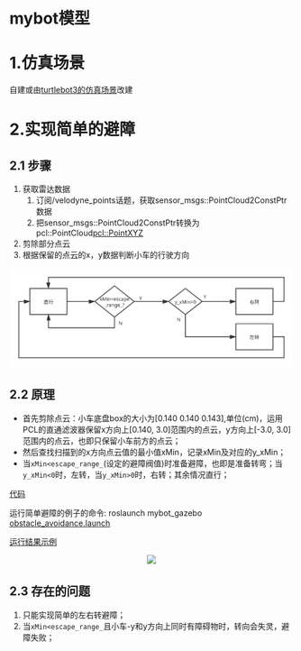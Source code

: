 # mybot模型

# 1.仿真场景

自建或由[turtlebot3的仿真场景](https://github.com/ROBOTIS-GIT/turtlebot3_simulations/tree/master/turtlebot3_gazebo)改建
# 2.实现简单的避障

## 2.1 步骤

1. 获取雷达数据
   1. 订阅/velodyne_points话题，获取sensor_msgs::PointCloud2ConstPtr数据
   2. 把sensor_msgs::PointCloud2ConstPtr转换为pcl::PointCloud<pcl::PointXYZ>
2. 剪除部分点云
3. 根据保留的点云的x，y数据判断小车的行驶方向

<div align="center">
<img src=images/obstacle_avoidance.svg>
</div>

## 2.2 原理

* 首先剪除点云：小车底盘box的大小为[0.140 0.140 0.143],单位(cm)，运用PCL的直通滤波器保留x方向上[0.140, 3.0]范围内的点云，y方向上[-3.0, 3.0]范围内的点云，也即只保留小车前方的点云；
* 然后查找扫描到的x方向点云值的最小值xMin，记录xMin及对应的y_xMin；
* 当`xMin<escape_range_`(设定的避障阀值)时准备避障，也即是准备转弯；当`y_xMin<0`时，左转，当`y_xMin>0`时，右转；其余情况直行；

[代码](src/mybot_drive.cc)

运行简单避障的例子的命令:
roslaunch mybot_gazebo [obstacle_avoidance.launch](launch/obstacle_avoidance.launch)

[运行结果示例](images/obstacle_avoidance.gif)

<div align="center">
<img src="images/obstacle_avoidance.gif">
</div>

## 2.3 存在的问题

1. 只能实现简单的左右转避障；
2. 当`xMin<escape_range_`且小车-y和y方向上同时有障碍物时，转向会失灵，避障失败；